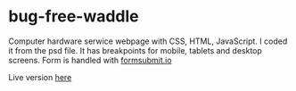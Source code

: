 # bug-free-waddle
Computer hardware serwice webpage with CSS, HTML, JavaScript.
I coded it from the psd file.
It has breakpoints for mobile, tablets and desktop screens.
Form is handled with [formsubmit.io](https:://formsubmit.io)

Live version [here](https://miloszbranewicz.github.io/bug-free-waddle/)
